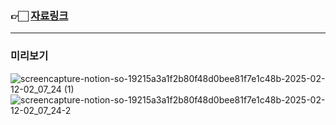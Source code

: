 ### 👉🏻 <a href="https://foam-waiter-a0e.notion.site/19215a3a1f2b80f48d0bee81f7e1c48b?pvs=4">자료링크</a>

---

### 미리보기

![screencapture-notion-so-19215a3a1f2b80f48d0bee81f7e1c48b-2025-02-12-02_07_24 (1)](https://github.com/user-attachments/assets/7ec5af1f-0fad-4ff7-9550-c63afc79ea6b)
![screencapture-notion-so-19215a3a1f2b80f48d0bee81f7e1c48b-2025-02-12-02_07_24-2](https://github.com/user-attachments/assets/60047c51-1e3d-4826-9e85-351e0bc64468)